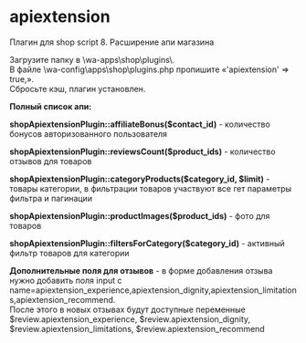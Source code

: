 # apiextension
Плагин для shop script 8. Расширение апи магазина

<p>Загрузите папку в \wa-apps\shop\plugins\.<br />
В файле \wa-config\apps\shop\plugins.php пропишите «'apiextension' => true,».<br />
Сбросьте кэш, плагин установлен.</p>

<p><b>Полный список апи:</b></p>


<p>
  <b>shopApiextensionPlugin::affiliateBonus($contact_id)</b> - количество бонусов авторизованного пользователя
</p>

<p>
  <b>shopApiextensionPlugin::reviewsCount($product_ids)</b> - количество отзывов для товаров
</p>

<p>
  <b>shopApiextensionPlugin::categoryProducts($category_id, $limit)</b> - товары категории, в фильтрации товаров участвуют все гет параметры фильтра и пагинации
</p>

<p>
  <b>shopApiextensionPlugin::productImages($product_ids)</b> - фото для товаров
</p>

<p>
  <b>shopApiextensionPlugin::filtersForCategory($category_id)</b> - активный фильтр товаров для категории
</p>

<p>
<b>Дополнительные поля для отзывов</b> - в форме добавления отзыва нужно добавить поля
input c name=apiextension_experience,apiextension_dignity,apiextension_limitations,apiextension_recommend.<br />
После этого в новых отзывах будут доступные переменные
$review.apiextension_experience, $review.apiextension_dignity, $review.apiextension_limitations, $review.apiextension_recommend
</p>
